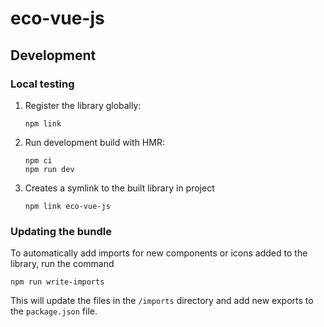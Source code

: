 # eco-vue-js

## Development

### Local testing

1. Register the library globally:
    ```
    npm link
    ```
2. Run development build with HMR:
    ```
    npm ci
    npm run dev
    ```
3. Creates a symlink to the built library in project
    ```
    npm link eco-vue-js
    ```

### Updating the bundle

To automatically add imports for new components or icons added to the library, run the command
```
npm run write-imports
```
This will update the files in the `/imports` directory and add new exports to the `package.json` file.